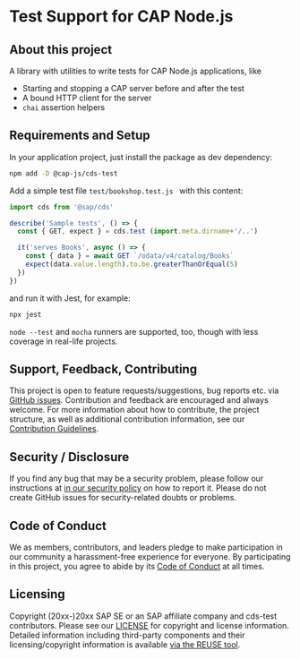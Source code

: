 # Test Support for CAP Node.js

## About this project

A library with utilities to write tests for CAP Node.js applications, like
- Starting and stopping a CAP server before and after the test
- A bound HTTP client for the server
- `chai` assertion helpers

## Requirements and Setup

In your application project, just install the package as dev dependency:
```sh
npm add -D @cap-js/cds-test
```

Add a simple test file `test/bookshop.test.js ` with this content:
```js
import cds from '@sap/cds'

describe('Sample tests', () => {
  const { GET, expect } = cds.test (import.meta.dirname+'/..')

  it('serves Books', async () => {
    const { data } = await GET `/odata/v4/catalog/Books`
    expect(data.value.length).to.be.greaterThanOrEqual(5)
  })
})
```

and run it with Jest, for example:
```sh
npx jest
```

`node --test` and `mocha` runners are supported, too, though with less coverage in real-life projects.


## Support, Feedback, Contributing

This project is open to feature requests/suggestions, bug reports etc. via [GitHub issues](https://github.com/cap-js/cds-test/issues). Contribution and feedback are encouraged and always welcome. For more information about how to contribute, the project structure, as well as additional contribution information, see our [Contribution Guidelines](CONTRIBUTING.md).

## Security / Disclosure
If you find any bug that may be a security problem, please follow our instructions at [in our security policy](https://github.com/cap-js/.github/blob/main/SECURITY.md) on how to report it. Please do not create GitHub issues for security-related doubts or problems.

## Code of Conduct

We as members, contributors, and leaders pledge to make participation in our community a harassment-free experience for everyone. By participating in this project, you agree to abide by its [Code of Conduct](https://github.com/cap-js/.github/blob/main/CODE_OF_CONDUCT.md) at all times.

## Licensing

Copyright (20xx-)20xx SAP SE or an SAP affiliate company and cds-test contributors. Please see our [LICENSE](LICENSE) for copyright and license information. Detailed information including third-party components and their licensing/copyright information is available [via the REUSE tool](https://api.reuse.software/info/github.com/cap-js/cds-test).
